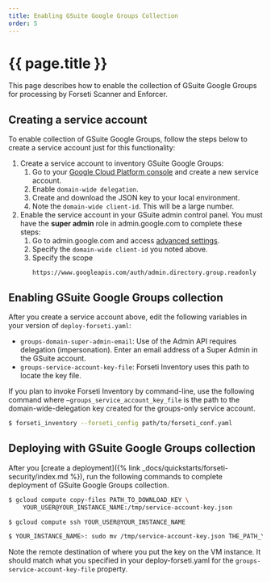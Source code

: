 ```yaml
---
title: Enabling GSuite Google Groups Collection
order: 5
---
```

#  {{ page.title }}

This page describes how to enable the collection of GSuite Google Groups for
processing by Forseti Scanner and Enforcer.

## Creating a service account

To enable collection of GSuite Google Groups, follow the steps below to create a
service account just for this functionality:

1.  Create a service account to inventory GSuite Google Groups:
    1.  Go to your
        [Google Cloud Platform console](https://console.cloud.google.com/iam-admin/serviceaccounts) and
        create a new service account.
    1.  Enable `domain-wide delegation`.
    1.  Create and download the JSON key to your local environment.
    1.  Note the `domain-wide client-id`. This will be a large number.
1.  Enable the service account in your GSuite admin control panel. You must have
    the **super admin** role in admin.google.com to complete these steps:
    1.  Go to admin.google.com and access
        [advanced settings](https://admin.google.com/ManageOauthClients).
    1.  Specify the `domain-wide client-id` you noted above.
    1.  Specify the scope
        ```
        https://www.googleapis.com/auth/admin.directory.group.readonly
        ```

## Enabling GSuite Google Groups collection

After you create a service account above, edit the following variables in your
version of `deploy-forseti.yaml`:

-   `groups-domain-super-admin-email`: Use of the Admin API requires delegation
    (impersonation). Enter an email address of a Super Admin in the GSuite
    account.
-   `groups-service-account-key-file`: Forseti Inventory uses this path to
    locate the key file.

If you plan to invoke Forseti Inventory by command-line, use the following
command where `–groups_service_account_key_file` is the path to the
domain-wide-delegation key created for the groups-only service account.

  ```bash
  $ forseti_inventory --forseti_config path/to/forseti_conf.yaml
  ```

## Deploying with GSuite Google Groups collection

After you
[create a deployment]({% link _docs/quickstarts/forseti-security/index.md %}), run the
following commands to complete deployment of GSuite Google Groups collection.

  ```bash
  $ gcloud compute copy-files PATH_TO_DOWNLOAD_KEY \
      YOUR_USER@YOUR_INSTANCE_NAME:/tmp/service-account-key.json

  $ gcloud compute ssh YOUR_USER@YOUR_INSTANCE_NAME

  $ YOUR_INSTANCE_NAME>: sudo mv /tmp/service-account-key.json THE_PATH_YOU_SPECIFIED_IN_DEPLOY_FORSETI.yaml
  ```

Note the remote destination of where you put the key on the VM instance. It
should match what you specified in your deploy-forseti.yaml for the
`groups-service-account-key-file` property.
